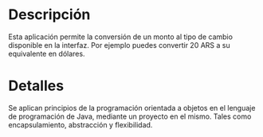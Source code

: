 <h1>Descripción</h1>
Esta aplicación permite la conversión de un monto al tipo de cambio disponible en la interfaz.
Por ejemplo puedes convertir 20 ARS a su equivalente en dólares.

<h1>Detalles</h1>
Se aplican principios de la programación orientada a objetos en el lenguaje de programación de Java, mediante
un proyecto en el mismo. Tales como encapsulamiento, abstracción y flexibilidad.
